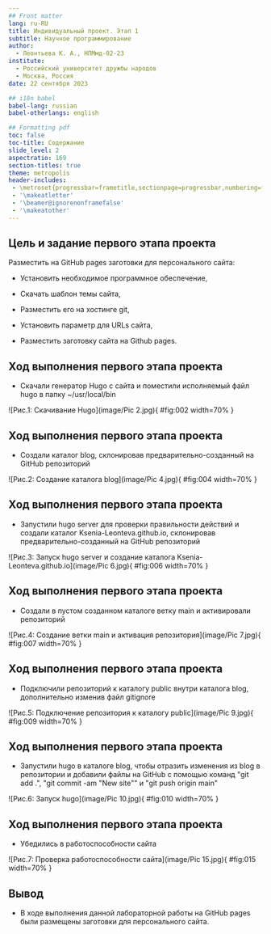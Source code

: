 ```yaml
---
## Front matter
lang: ru-RU
title: Индивидуальный проект. Этап 1
subtitle: Научное программирование
author:
  - Леонтьева К. А., НПМмд-02-23
institute:
  - Российский университет дружбы народов
  - Москва, Россия
date: 22 сентября 2023

## i18n babel
babel-lang: russian
babel-otherlangs: english

## Formatting pdf
toc: false
toc-title: Содержание
slide_level: 2
aspectratio: 169
section-titles: true
theme: metropolis
header-includes:
 - \metroset{progressbar=frametitle,sectionpage=progressbar,numbering=fraction}
 - '\makeatletter'
 - '\beamer@ignorenonframefalse'
 - '\makeatother'
---
```


## Цель и задание первого этапа проекта

Разместить на GitHub pages заготовки для персонального сайта:

- Установить необходимое программное обеспечение,

- Скачать шаблон темы сайта,

- Разместить его на хостинге git,

- Установить параметр для URLs сайта,

- Разместить заготовку сайта на Github pages. 

## Ход выполнения первого этапа проекта
- Скачали генератор Hugo с сайта и поместили исполняемый файл hugo в папку ~/usr/local/bin

![Рис.1: Скачивание Hugo](image/Pic 2.jpg){ #fig:002 width=70% }

## Ход выполнения первого этапа проекта
- Создали каталог blog, склонировав предварительно-созданный на GitHub репозиторий

![Рис.2: Создание каталога blog](image/Pic 4.jpg){ #fig:004 width=70% }

## Ход выполнения первого этапа проекта
- Запустили hugo server для проверки правильности действий и создали каталог Ksenia-Leonteva.github.io, склонировав предварительно-созданный на GitHub репозиторий

![Рис.3: Запуск hugo server и создание каталога Ksenia-Leonteva.github.io](image/Pic 6.jpg){ #fig:006 width=70% }

## Ход выполнения первого этапа проекта
- Создали в пустом созданном каталоге ветку main и активировали репозиторий

![Рис.4: Создание ветки main и активация репозитория](image/Pic 7.jpg){ #fig:007 width=70% }

## Ход выполнения первого этапа проекта
- Подключили репозиторий к каталогу public внутри каталога blog, дополнительно изменив файл gitignore

![Рис.5: Подключение репозитория к каталогу public](image/Pic 9.jpg){ #fig:009 width=70% }

## Ход выполнения первого этапа проекта
- Запустили hugo в каталоге blog, чтобы отразить изменения из blog в репозитории и добавили файлы на GitHub с помощью команд "git add .", "git commit -am "New site"" и "git push origin main"

![Рис.6: Запуск hugo](image/Pic 10.jpg){ #fig:010 width=70% }

## Ход выполнения первого этапа проекта
- Убедились в работоспособности сайта

![Рис.7: Проверка работоспособности сайта](image/Pic 15.jpg){ #fig:015 width=70% }

## Вывод
- В ходе выполнения данной лабораторной работы на GitHub pages были размещены заготовки для персонального сайта.



